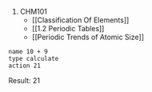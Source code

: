 1. CHM101
	- [[Classification Of Elements]]
	- [[1.2 Periodic Tables]]
	- [[Periodic Trends of Atomic Size]]



```button
name 10 + 9
type calculate
action 21
```
Result: 21
